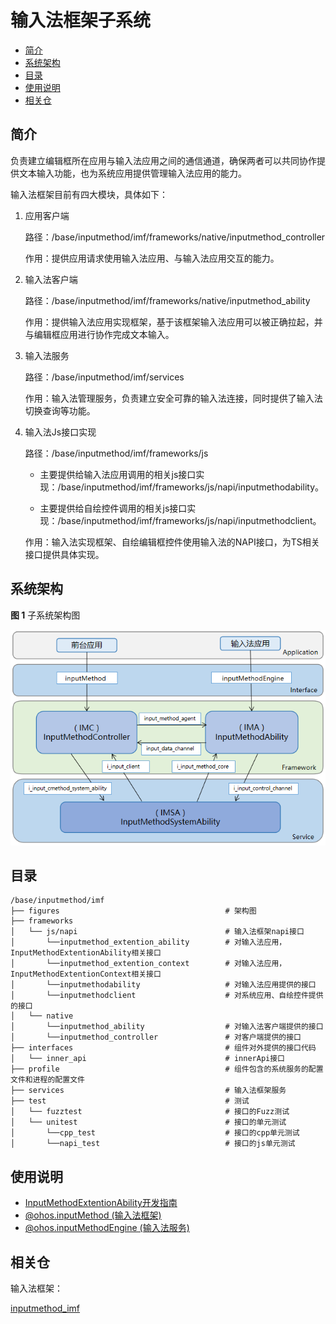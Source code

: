 # 输入法框架子系统

-   [简介](#简介)
-   [系统架构](#系统架构)
-   [目录](#目录)
-   [使用说明](#使用说明)
-   [相关仓](#相关仓)

## 简介

负责建立编辑框所在应用与输入法应用之间的通信通道，确保两者可以共同协作提供文本输入功能，也为系统应用提供管理输入法应用的能力。

输入法框架目前有四大模块，具体如下：

1. 应用客户端

   路径：/base/inputmethod/imf/frameworks/native/inputmethod_controller

   作用：提供应用请求使用输入法应用、与输入法应用交互的能力。

2. 输入法客户端

   路径：/base/inputmethod/imf/frameworks/native/inputmethod_ability

   作用：提供输入法应用实现框架，基于该框架输入法应用可以被正确拉起，并与编辑框应用进行协作完成文本输入。

3. 输入法服务

   路径：/base/inputmethod/imf/services

   作用：输入法管理服务，负责建立安全可靠的输入法连接，同时提供了输入法切换查询等功能。

4. 输入法Js接口实现

   路径：/base/inputmethod/imf/frameworks/js

   - 主要提供给输入法应用调用的相关js接口实现：/base/inputmethod/imf/frameworks/js/napi/inputmethodability。

   - 主要提供给自绘控件调用的相关js接口实现：/base/inputmethod/imf/frameworks/js/napi/inputmethodclient。

   作用：输入法实现框架、自绘编辑框控件使用输入法的NAPI接口，为TS相关接口提供具体实现。

## 系统架构

**图 1**  子系统架构图 


![输入法框架子系统架构图](./figures/输入法框架子系统架构图.PNG)

## 目录

```
/base/inputmethod/imf
├── figures                                     # 架构图
├── frameworks
│   └── js/napi                                 # 输入法框架napi接口
│       └──inputmethod_extention_ability        # 对输入法应用，InputMethodExtentionAbility相关接口
│       └──inputmethod_extention_context        # 对输入法应用，InputMethodExtentionContext相关接口
│       └──inputmethodability                   # 对输入法应用提供的接口
│       └──inputmethodclient                    # 对系统应用、自绘控件提供的接口
│   └── native
│       └──inputmethod_ability                  # 对输入法客户端提供的接口
│       └──inputmethod_controller               # 对客户端提供的接口
├── interfaces                                  # 组件对外提供的接口代码
│   └── inner_api                               # innerApi接口
├── profile                                     # 组件包含的系统服务的配置文件和进程的配置文件
├── services                                    # 输入法框架服务
├── test                                        # 测试
│   └── fuzztest                                # 接口的Fuzz测试
│   └── unitest                                 # 接口的单元测试
│       └──cpp_test                             # 接口的cpp单元测试
│       └──napi_test                            # 接口的js单元测试
```

## 使用说明

* [InputMethodExtentionAbility开发指南](../application-dev/application-models/inputmethodextentionability.md)
* [@ohos.inputMethod (输入法框架)](../application-dev/reference/apis-ime-kit/js-apis-inputmethod.md)
* [@ohos.inputMethodEngine (输入法服务)](../application-dev/reference/apis-ime-kit/js-apis-inputmethodengine.md)

## 相关仓

输入法框架：

[inputmethod_imf](https://gitee.com/openharmony/inputmethod_imf)
